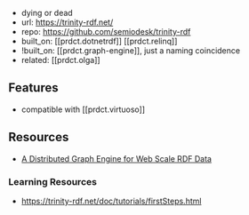 
- dying or dead
- url: https://trinity-rdf.net/
- repo: https://github.com/semiodesk/trinity-rdf
- built_on: [[prdct.dotnetrdf]] [[prdct.relinq]]
- !built_on: [[prdct.graph-engine]], just a naming coincidence
- related: [[prdct.olga]]

## Features

- compatible with [[prdct.virtuoso]]


## Resources

- [A Distributed Graph Engine for Web Scale RDF Data](http://www.vldb.org/pvldb/vol6/p265-zeng.pdf)

### Learning Resources

- https://trinity-rdf.net/doc/tutorials/firstSteps.html